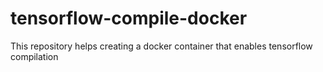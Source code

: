 # tensorflow-compile-docker
This repository helps creating a docker container that enables tensorflow compilation
